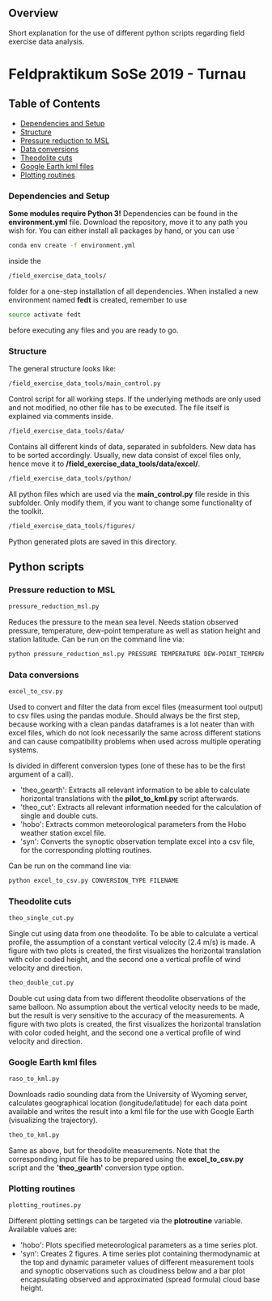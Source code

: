 ## Overview

Short explanation for the use of different python scripts regarding field exercise data analysis.

# Feldpraktikum SoSe 2019 - Turnau

## Table of Contents

* [Dependencies and Setup](#Dependencies-and-Setup)
* [Structure](#Structure)
* [Pressure reduction to MSL](#Pressure-reduction-to-MSL)
* [Data conversions](#Data-conversions)
* [Theodolite cuts](#Theodolite-cuts)
* [Google Earth kml files](#Google-Earth-kml-files)
* [Plotting routines](#Plotting-routines)



### Dependencies and Setup
**Some modules require Python 3!** Dependencies can be found in the **environment.yml** file. Download the repository, move it to any path you wish for. You can either install all packages by hand, or you can use `
```sh
conda env create -f environment.yml
```
inside the
```sh
/field_exercise_data_tools/
```
folder for a one-step installation of all dependencies. When installed a new environment named **fedt** is created, remember to use
```sh
source activate fedt
```
before executing any files and you are ready to go.


### Structure

The general structure looks like:
```sh
/field_exercise_data_tools/main_control.py
```
Control script for all working steps. If the underlying methods are only used and not modified, no other file has to be executed. The file itself is explained via comments inside.

```sh
/field_exercise_data_tools/data/
```
Contains all different kinds of data, separated in subfolders. New data has to be sorted accordingly. Usually, new data consist of excel files only, hence move it to **/field_exercise_data_tools/data/excel/**.

```sh
/field_exercise_data_tools/python/
```
All python files which are used via the **main_control.py** file reside in this subfolder. Only modify them, if you want to change some functionality of the toolkit.

```sh
/field_exercise_data_tools/figures/
```
Python generated plots are saved in this directory.

## Python scripts

### Pressure reduction to MSL

```sh
pressure_reduction_msl.py
```
Reduces the pressure to the mean sea level. Needs station observed pressure, temperature, dew-point temperature as well as station height and station latitude. Can be run on the command line via:
```sh
python pressure_reduction_msl.py PRESSURE TEMPERATURE DEW-POINT_TEMPERATURE STATION_HEIGHT STATION_LATITUDE
```


### Data conversions
```sh
excel_to_csv.py
```
Used to convert and filter the data from excel files (measurment tool output) to csv files using the pandas module. Should always be the first step, because working with a clean pandas dataframes is a lot neater than with excel files, which do not look necessarily the same across different stations and can cause compatibility problems when used across multiple operating systems.

Is divided in different conversion types (one of these has to be the first argument of a call).
* 'theo_gearth': Extracts all relevant information to be able to calculate horizontal translations with the **pilot_to_kml.py** script afterwards.
* 'theo_cut': Extracts all relevant information needed for the calculation of single and double cuts.
* 'hobo': Extracts common meteorological parameters from the Hobo weather station excel file.
* 'syn': Converts the synoptic observation template excel into a csv file, for the corresponding plotting routines.

Can be run on the command line via:
```sh
python excel_to_csv.py CONVERSION_TYPE FILENAME
```


### Theodolite cuts

```sh
theo_single_cut.py
```
Single cut using data from one theodolite. To be able to calculate a vertical profile, the assumption of a constant vertical velocity (2.4 m/s) is made.
A figure with two plots is created, the first visualizes the horizontal translation with color coded height, and the second one a vertical profile of wind velocity and direction.


```sh
theo_double_cut.py
```
Double cut using data from two different theodolite observations of the same balloon. No assumption about the vertical velocity needs to be made, but the result is very sensitive to the accuracy of the measurements.
A figure with two plots is created, the first visualizes the horizontal translation with color coded height, and the second one a vertical profile of wind velocity and direction.

### Google Earth kml files
```sh
raso_to_kml.py
```
Downloads radio sounding data from the University of Wyoming server, calculates geographical location (longitude/latitude) for each data point available and writes the result into a kml file for the use with Google Earth (visualizing the trajectory).


```sh
theo_to_kml.py
```
Same as above, but for theodolite measurements. Note that the corresponding input file has to be prepared using the **excel_to_csv.py** script and the **'theo_gearth'** conversion type option.


### Plotting routines
```sh
plotting_routines.py
```
Different plotting settings can be targeted via the **plotroutine** variable. Available values are:
* 'hobo': Plots specified meteorological parameters as a time series plot.
* 'syn': Creates 2 figures. A time series plot containing thermodynamic at the top and dynamic parameter values of different measurement tools and synoptic observations such as cloudiness below and a bar plot encapsulating observed and approximated (spread formula) cloud base height.
